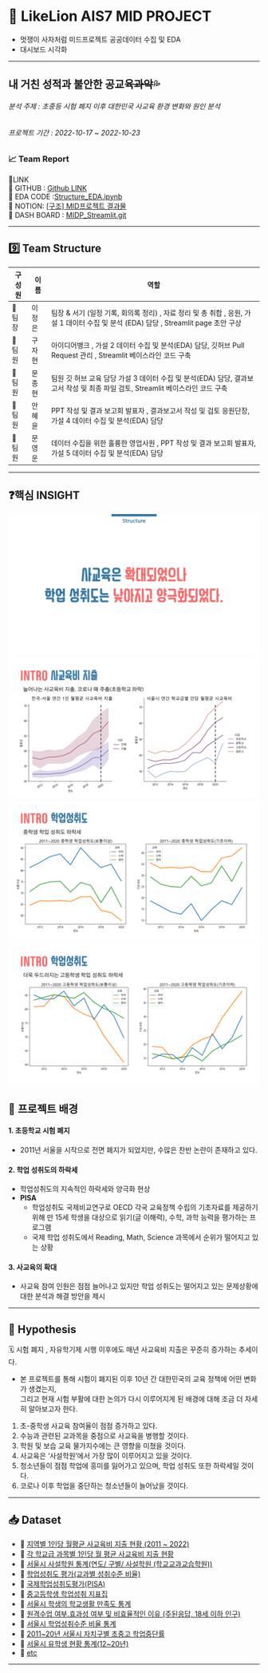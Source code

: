 # 🦁 LikeLion AIS7 MID PROJECT 
- 멋쟁이 사자처럼 미드프로젝트 공공데이터 수집 및 EDA
- 대시보드 시각화
---
## 내 거친 성적과 불안한 공교육~~과악~~💦 
###### 분석 주제 : 초중등 시험 폐지 이후 대한민국 사교육 환경 변화와 원인 분석
###### 프로젝트 기간 : 2022-10-17 ~ 2022-10-23

### 📈 Team Report

🔽LINK  
🔗 GITHUB : [Github LINK ](https://github.com/wumusill/Structure)  
🔗 EDA CODE :[Structure_EDA.ipynb](https://nbviewer.org/github/LJEDD2/Structure/blob/main/Structure_EDA.ipynb)  
🔗 NOTION: [[구조] MID프로젝트 결과물](https://canary-beryl-218.notion.site/MiD-9f2b50c7238a4edca1fc07a2dc95f7a9)  
🔗 DASH BOARD : [MIDP_Streamlit.git](https://github.com/LJEDD2/MIDP_Streamlit)  

---
## 9️⃣ Team Structure 

| 구성원| 이름| 역할 |
| --- | --------- | --- |
| 🐯 팀장 | 이정은 | 팀장 & 서기 (일정 기록, 회의록 정리) , 자료 정리 및 총 취합 , 응원, 가설 1 데이터 수집 및 분석 (EDA)  담당 , Streamlit page 초안 구상 |
| 🦁 팀원 | 구자현 | 아이디어뱅크 , 가설 2 데이터 수집 및 분석(EDA) 담당, 깃허브 Pull Request 관리 , Streamlit 베이스라인 코드 구축   |
| 🦁 팀원 | 문종현 | 팀원 깃 허브 교육 담당 가설 3 데이터 수집 및 분석(EDA) 담당, 결과보고서 작성 및 최종 파일 검토, Streamlit 베이스라인 코드 구축  |
| 🦁 팀원 | 안혜윤 |  PPT 작성 및 결과 보고회 발표자 , 결과보고서 작성 및 검토 응원단장, 가설 4 데이터 수집 및 분석(EDA) 담당  |
| 🦁 팀원 | 문영운 | 데이터 수집을 위한 훌륭한 영업사원 , PPT 작성 및 결과 보고회 발표자, 가설 5 데이터 수집 및 분석(EDA) 담당  |

---

## ❓핵심 INSIGHT
<img src="https://github.com/LJEDD2/MIDP_Streamlit/blob/main/Result/%EC%8A%AC%EB%9D%BC%EC%9D%B4%EB%93%9C15.png">
<img src="https://github.com/LJEDD2/MIDP_Streamlit/blob/main/Result/%EC%8A%AC%EB%9D%BC%EC%9D%B4%EB%93%9C8.png">
<img src="https://github.com/LJEDD2/MIDP_Streamlit/blob/main/Result/%EC%8A%AC%EB%9D%BC%EC%9D%B4%EB%93%9C11.png">
<img src="https://github.com/LJEDD2/MIDP_Streamlit/blob/main/Result/%EC%8A%AC%EB%9D%BC%EC%9D%B4%EB%93%9C12.png">


## 📑 프로젝트 배경
#### 1. 초등학교 시험 폐지
- 2011년 서울을 시작으로 전면 폐지가 되었지만, 수많은 찬반 논란이 존재하고 있다.

#### 2. 학업 성취도의 하락세
- 학업성취도의 지속적인 하락세와 양극화 현상
- **PISA** 
    - 학업성취도 국제비교연구로 OECD 각국 교육정책 수립의 기초자료를 제공하기 위해 만 15세 학생을 대상으로 읽기(글 이해력), 수학, 과학 능력을 평가하는 프로그램
    - 국제 학업 성취도에서 Reading, Math, Science 과목에서 순위가 떨어지고 있는 상황

#### 3. 사교육의 확대
- 사교육 참여 인원은 점점 늘어나고 있지만 학업 성취도는 떨어지고 있는 문제상황에 대한 분석과 해결 방안을 제시

---

## 📝 Hypothesis 
🗓️ 시험 폐지 , 자유학기제 시행 이후에도 매년 사교육비 지출은 꾸준히 증가하는 추세이다.   
- 본 프로젝트를 통해 시험이 폐지된 이후 10년 간 대한민국의 교육 정책에 어떤 변화가 생겼는지,   
그리고 현재 시험 부활에 대한 논의가 다시 이루어지게 된 배경에 대해 조금 더 자세히 알아보고자 한다.   

1. 초-중학생 사교육 참여율이 점점 증가하고 있다.  
2. 수능과 관련된 교과목을 중점으로 사교육을 병행할 것이다.
3. 학원 및 보습 교육 물가지수에는 큰 영향을 미쳤을 것이다.  
4. 사교육은 ‘사설학원’에서 가장 많이 이루어지고 있을 것이다.
5. 청소년들이 점점 학업에 흥미를 잃어가고 있으며, 학업 성취도 또한 하락세일 것이다.
6. 코로나 이후 학업을 중단하는 청소년들이 늘어났을 것이다. 

---

## 📥 Dataset

- 🔗 [지역별 1인당 월평균 사교육비 지출 현황 (2011 ~ 2022)](https://kosis.kr/statHtml/statHtml.do?orgId=101&tblId=DT_1PE202&vw_cd=MT_ZTITLE&list_id=H1_10_005&seqNo=&lang_mode=ko&language=kor&obj_var_id=&itm_id=&conn_path=MT_ZTITLE)  
- 🔗 [각 학교급 과목별 1인당 월 평균 사교육비 지출 현황  ](https://kosis.kr/statHtml/statHtml.do?orgId=101&tblId=DT_1PE202&vw_cd=MT_ZTITLE&list_id=H1_10_005&seqNo=&lang_mode=ko&language=kor&obj_var_id=&itm_id=&conn_path=MT_ZTITLE)  
- 🔗 [서울시 사설학원 통계(연도/ 구별/ 사설학원 (학교교과교습학원))](https://data.seoul.go.kr/dataList/195/S/2/datasetView.do)  
- 🔗 [학업성취도 평가(교과별 성취수준 비율)](https://www.index.go.kr/potal/main/EachDtlPageDetail.do?idx_cd=1539) 
- 🔗 [국제학업성취도평가(PISA)](https://www.index.go.kr/potal/main/EachDtlPageDetail.do?idx_cd=1539) 
- 🔗 [중고등학생 학업성취 지표집](https://naea.kice.re.kr/prtl/rept/info/rate-year) 
- 🔗 [서울시 학생의 학교생활 만족도 통계](https://data.seoul.go.kr/dataList/10779/S/2/datasetView.do) 
- 🔗 [원격수업 여부․효과성 여부 및 비효율적인 이유 (주된응답, 18세 이하 인구)](https://kosis.kr/statHtml/statHtml.do?orgId=101&tblId=DT_1SSCV061R&vw_cd=MT_ZTITLE&list_id=B_7_D220&seqNo=&lang_mode=ko&language=kor&obj_var_id=&itm_id=&conn_path=MT_ZTITLE) 
- 🔗 [서울시 학업성취수준 비율 통계](https://data.seoul.go.kr/dataList/10768/C/2/datasetView.do) 
- 🔗 [2011~20년 서울시 자치구별 초중고 학업중단률 ](https://data.seoul.go.kr/dataList/10713/C/2/datasetView.do) 
- 🔗 [서울시 유학생 현황 통계(12~20년)](https://data.seoul.go.kr/dataList/10802/C/2/datasetView.do;jsessionid=B2362306095F4A8304B584194340C61E.new_portal-svr-21) 
- 🔗 [etc](https://www.notion.so/MiD-9f2b50c7238a4edca1fc07a2dc95f7a9#903d1302da864db590d37bc9c3b73a8a)
---





